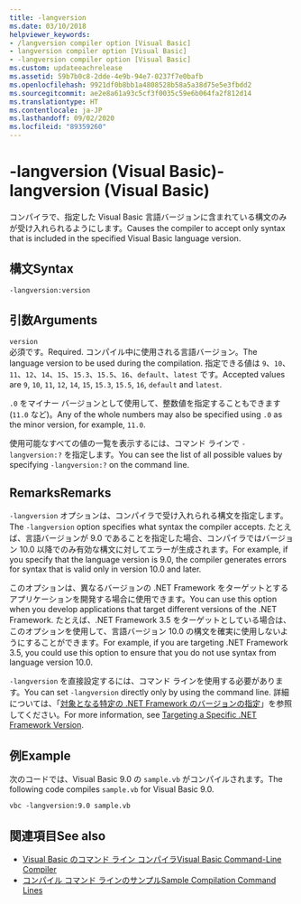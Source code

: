 ```yaml
---
title: -langversion
ms.date: 03/10/2018
helpviewer_keywords:
- /langversion compiler option [Visual Basic]
- langversion compiler option [Visual Basic]
- -langversion compiler option [Visual Basic]
ms.custom: updateeachrelease
ms.assetid: 59b7b0c8-2dde-4e9b-94e7-0237f7e0bafb
ms.openlocfilehash: 9921df0b8bb1a4808528b58a5a38d75e5e3fbdd2
ms.sourcegitcommit: ae2e8a61a93c5cf3f0035c59e6b064fa2f812d14
ms.translationtype: HT
ms.contentlocale: ja-JP
ms.lasthandoff: 09/02/2020
ms.locfileid: "89359260"
---
```

# <a name="-langversion-visual-basic"></a><span data-ttu-id="85f21-102">-langversion (Visual Basic)</span><span class="sxs-lookup"><span data-stu-id="85f21-102">-langversion (Visual Basic)</span></span>

<span data-ttu-id="85f21-103">コンパイラで、指定した Visual Basic 言語バージョンに含まれている構文のみが受け入れられるようにします。</span><span class="sxs-lookup"><span data-stu-id="85f21-103">Causes the compiler to accept only syntax that is included in the specified Visual Basic language version.</span></span>  
  
## <a name="syntax"></a><span data-ttu-id="85f21-104">構文</span><span class="sxs-lookup"><span data-stu-id="85f21-104">Syntax</span></span>  
  
```console  
-langversion:version  
```  
  
## <a name="arguments"></a><span data-ttu-id="85f21-105">引数</span><span class="sxs-lookup"><span data-stu-id="85f21-105">Arguments</span></span>

 `version`\
 <span data-ttu-id="85f21-106">必須です。</span><span class="sxs-lookup"><span data-stu-id="85f21-106">Required.</span></span> <span data-ttu-id="85f21-107">コンパイル中に使用される言語バージョン。</span><span class="sxs-lookup"><span data-stu-id="85f21-107">The language version to be used during the compilation.</span></span> <span data-ttu-id="85f21-108">指定できる値は `9`、`10`、`11`、`12`、`14`、`15`、`15.3`、`15.5`、`16`、`default`、`latest` です。</span><span class="sxs-lookup"><span data-stu-id="85f21-108">Accepted values are `9`, `10`, `11`, `12`, `14`, `15`, `15.3`, `15.5`, `16`, `default` and `latest`.</span></span>

 <span data-ttu-id="85f21-109">`.0` をマイナー バージョンとして使用して、整数値を指定することもできます (`11.0` など)。</span><span class="sxs-lookup"><span data-stu-id="85f21-109">Any of the whole numbers may also be specified using `.0` as the minor version, for example, `11.0`.</span></span>

 <span data-ttu-id="85f21-110">使用可能なすべての値の一覧を表示するには、コマンド ラインで `-langversion:?` を指定します。</span><span class="sxs-lookup"><span data-stu-id="85f21-110">You can see the list of all possible values by specifying `-langversion:?` on the command line.</span></span>

## <a name="remarks"></a><span data-ttu-id="85f21-111">Remarks</span><span class="sxs-lookup"><span data-stu-id="85f21-111">Remarks</span></span>

<span data-ttu-id="85f21-112">`-langversion` オプションは、コンパイラで受け入れられる構文を指定します。</span><span class="sxs-lookup"><span data-stu-id="85f21-112">The `-langversion` option specifies what syntax the compiler accepts.</span></span> <span data-ttu-id="85f21-113">たとえば、言語バージョンが 9.0 であることを指定した場合、コンパイラではバージョン 10.0 以降でのみ有効な構文に対してエラーが生成されます。</span><span class="sxs-lookup"><span data-stu-id="85f21-113">For example, if you specify that the language version is 9.0, the compiler generates errors for syntax that is valid only in version 10.0 and later.</span></span>

<span data-ttu-id="85f21-114">このオプションは、異なるバージョンの .NET Framework をターゲットとするアプリケーションを開発する場合に使用できます。</span><span class="sxs-lookup"><span data-stu-id="85f21-114">You can use this option when you develop applications that target different versions of the .NET Framework.</span></span> <span data-ttu-id="85f21-115">たとえば、.NET Framework 3.5 をターゲットとしている場合は、このオプションを使用して、言語バージョン 10.0 の構文を確実に使用しないようにすることができます。</span><span class="sxs-lookup"><span data-stu-id="85f21-115">For example, if you are targeting .NET Framework 3.5, you could use this option to ensure that you do not use syntax from language version 10.0.</span></span>

<span data-ttu-id="85f21-116">`-langversion` を直接設定するには、コマンド ラインを使用する必要があります。</span><span class="sxs-lookup"><span data-stu-id="85f21-116">You can set `-langversion` directly only by using the command line.</span></span> <span data-ttu-id="85f21-117">詳細については、「[対象となる特定の .NET Framework のバージョンの指定](/visualstudio/ide/visual-studio-multi-targeting-overview)」を参照してください。</span><span class="sxs-lookup"><span data-stu-id="85f21-117">For more information, see [Targeting a Specific .NET Framework Version](/visualstudio/ide/visual-studio-multi-targeting-overview).</span></span>

## <a name="example"></a><span data-ttu-id="85f21-118">例</span><span class="sxs-lookup"><span data-stu-id="85f21-118">Example</span></span>

<span data-ttu-id="85f21-119">次のコードでは、Visual Basic 9.0 の `sample.vb` がコンパイルされます。</span><span class="sxs-lookup"><span data-stu-id="85f21-119">The following code compiles `sample.vb` for Visual Basic 9.0.</span></span>

```console
vbc -langversion:9.0 sample.vb
```

## <a name="see-also"></a><span data-ttu-id="85f21-120">関連項目</span><span class="sxs-lookup"><span data-stu-id="85f21-120">See also</span></span>

- [<span data-ttu-id="85f21-121">Visual Basic のコマンド ライン コンパイラ</span><span class="sxs-lookup"><span data-stu-id="85f21-121">Visual Basic Command-Line Compiler</span></span>](index.md)
- [<span data-ttu-id="85f21-122">コンパイル コマンド ラインのサンプル</span><span class="sxs-lookup"><span data-stu-id="85f21-122">Sample Compilation Command Lines</span></span>](sample-compilation-command-lines.md)
